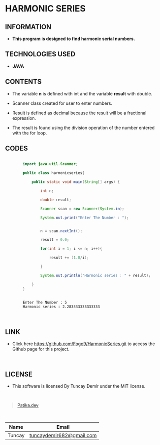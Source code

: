 # **HARMONIC SERIES**

## INFORMATION

* **This program is designed to find harmonic serial numbers.**

## TECHNOLOGIES USED

* **JAVA**

## CONTENTS
* The variable **n** is defined with int and the variable **result** with double.

* Scanner class created for user to enter numbers.

* Result is defined as decimal because the result will be a fractional expression.

* The result is found using the division operation of the number entered with the for loop.

## CODES

```Java

        import java.util.Scanner;

        public class harmonicseries{

            public static void main(String[] args) {

                int n;

                double result;

                Scanner scan = new Scanner(System.in);

                System.out.print("Enter The Number : ");


```

```Java

                n = scan.nextInt();

                result = 0.0;

                for(int i = 1; i <= n; i++){

                    result += (1.0/i);

                }

                System.out.println("Harmonic series : " + result);

            }
        }

```

```bash

        Enter The Number : 5
        Harmonic series : 2.283333333333333

```

<br />

## LINK

* Click here https://github.com/Fogo9/HarmonicSeries.git to access the Github page for this project.

<br />

## LICENSE

* This software is licensed By Tuncay Demir under the MIT license.

<br />

>[Patika.dev](https://app.patika.dev/fogomurphy)

<br/>

| Name |  Email |
| ---- |  ----- |
| Tuncay | tuncaydemir682@gmail.com |
